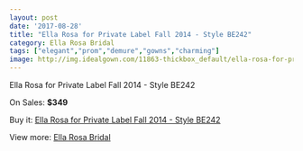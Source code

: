 ```yaml
---
layout: post
date: '2017-08-28'
title: "Ella Rosa for Private Label Fall 2014 - Style BE242"
category: Ella Rosa Bridal
tags: ["elegant","prom","demure","gowns","charming"]
image: http://img.idealgown.com/11863-thickbox_default/ella-rosa-for-private-label-fall-2014-style-be242.jpg
---
```

Ella Rosa for Private Label Fall 2014 - Style BE242

On Sales: **$349**
<a href="https://www.idealgown.com/en/ella-rosa-bridal/4816-ella-rosa-for-private-label-fall-2014-style-be242.html"><amp-img layout="responsive" width="600" height="600" src="//img.idealgown.com/11863-thickbox_default/ella-rosa-for-private-label-fall-2014-style-be242.jpg" alt="Ella Rosa for Private Label Fall 2014 - Style BE242 0" /></a>
<a href="https://www.idealgown.com/en/ella-rosa-bridal/4816-ella-rosa-for-private-label-fall-2014-style-be242.html"><amp-img layout="responsive" width="600" height="600" src="//img.idealgown.com/11865-thickbox_default/ella-rosa-for-private-label-fall-2014-style-be242.jpg" alt="Ella Rosa for Private Label Fall 2014 - Style BE242 1" /></a>
<a href="https://www.idealgown.com/en/ella-rosa-bridal/4816-ella-rosa-for-private-label-fall-2014-style-be242.html"><amp-img layout="responsive" width="600" height="600" src="//img.idealgown.com/11864-thickbox_default/ella-rosa-for-private-label-fall-2014-style-be242.jpg" alt="Ella Rosa for Private Label Fall 2014 - Style BE242 2" /></a>

Buy it: [Ella Rosa for Private Label Fall 2014 - Style BE242](https://www.idealgown.com/en/ella-rosa-bridal/4816-ella-rosa-for-private-label-fall-2014-style-be242.html "Ella Rosa for Private Label Fall 2014 - Style BE242")

View more: [Ella Rosa Bridal](https://www.idealgown.com/en/60-ella-rosa-bridal "Ella Rosa Bridal")